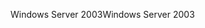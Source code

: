 <span data-ttu-id="e569d-101">Windows Server 2003</span><span class="sxs-lookup"><span data-stu-id="e569d-101">Windows Server 2003</span></span>